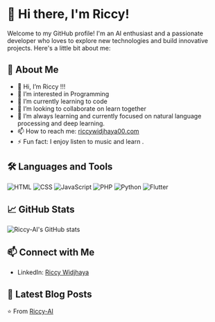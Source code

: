 # 👋 Hi there, I'm Riccy!

Welcome to my GitHub profile! I'm an AI enthusiast and a passionate developer who loves to explore new technologies and build innovative projects. Here's a little bit about me:

## 🚀 About Me

- 👋 Hi, I’m Riccy !!!
- 👀 I’m interested in Programming
- 🌱 I’m currently learning to code
- 💞️ I’m looking to collaborate on learn together
- 🌱 I’m always learning and currently focused on natural language processing and deep learning.
- 📫 How to reach me: [riccywidjhaya00.com](mailto:riccywidjhaya00@gmail.com)
- ⚡ Fun fact: I enjoy listen to music and learn .

## 🛠️ Languages and Tools

![HTML](https://img.shields.io/badge/-HTML5-E34F26?style=flat&logo=html5&logoColor=white)
![CSS](https://img.shields.io/badge/-CSS3-1572B6?style=flat&logo=css3&logoColor=white)
![JavaScript](https://img.shields.io/badge/-JavaScript-F7DF1E?style=flat&logo=javascript&logoColor=black)
![PHP](https://img.shields.io/badge/-PHP-777BB4?style=flat&logo=php&logoColor=white)
![Python](https://img.shields.io/badge/-Python-3776AB?style=flat&logo=python&logoColor=white)
![Flutter](https://img.shields.io/badge/-Flutter-02569B?style=flat&logo=flutter&logoColor=white)

## 📈 GitHub Stats

![Riccy-AI's GitHub stats](https://github-readme-stats.vercel.app/api?username=Riccy-AI&show_icons=true&theme=radical)

## 📫 Connect with Me

- LinkedIn: [Riccy Widjhaya](https://www.linkedin.com/in/riccywidjhaya/)


## 📝 Latest Blog Posts

<!-- BLOG-POST-LIST:START -->

<!-- BLOG-POST-LIST:END -->

⭐️ From [Riccy-AI](https://github.com/Riccy-AI)
